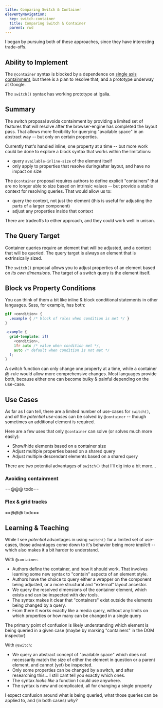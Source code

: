 ```yaml
---
title: Comparing Switch & Container
eleventyNavigation:
  key: switch-container
  title: Comparing Switch & Container
  parent: rwd
---
```


I began by pursuing both of these approaches,
since they have interesting trade-offs.

## Ability to Implement

The `@container` syntax is blocked
by a dependence on [single axis containment](/rwd/query/contain/),
but there is a plan to resolve that,
and a prototype underway at Google.

The `switch()` syntax has working prototype at Igalia.

## Summary

The switch proposal avoids containment
by providing a limited set of features
that will resolve after the browser-engine
has completed the layout pass.
That allows more flexibility for querying
"available space" in an abstract way --
but only on certain properties.

Currently that's handled inline,
one property at a time --
but more work could be done to explore
a block syntax that works within the limitations:

- query `available-inline-size` of the element itself
- only apply to properties that resolve during/after layout,
  and have no impact on size

The `@container` proposal
requires authors to define explicit "containers"
that are no longer able to size based on intrinsic values --
but provide a stable context for resolving queries.
That would allow us to:

- query the context, not just the element
  (this is useful for adjusting the parts of a larger component)
- adjust any properties inside that context

There are tradeoffs to either approach,
and they could work well in unison.

## The Query Target

Container queries require an element that will be adjusted,
and a context that will be queried.
The query target is always an element
that is extrinsically sized.

The `switch()` proposal allows you to
adjust properties of an element based on _its own dimensions_.
The target of a switch query is the element itself.

## Block vs Property Conditions

You can think of them a bit like
inline & block conditional statements
in other languages.
Sass, for example, has both:

```scss
@if <condition> {
  .example { /* block of rules when condition is met */ }
}

.example {
  grid-template: if(
    <condition>,
    1fr auto /* value when condition met */,
    auto /* default when condition is not met */
  );
}
```

A switch function can only change one property at a time,
while a container @-rule would allow more comprehensive changes.
Most languages provide both,
because either one can become bulky & painful
depending on the use-case.

## Use Cases

As far as I can tell,
there are a limited number of use-cases for `switch()`,
and _all the potential use-cases_ can be solved by `@container` --
though sometimes an additional element is required.

Here are a few uses that only `@container` can solve
(or solves much more easily):

- Show/hide elements based on a container size
- Adjust multiple properties based on a shared query
- Adjust multiple descendant elements based on a shared query

There are two potential advantages of `switch()`
that I'll dig into a bit more...

### Avoiding containment

==@@@ todo==

### Flex & grid tracks

==@@@ todo==

## Learning & Teaching

While I see _potential_ advantages
in using `switch()` for a limited set of use-cases,
those advantages come down to it's behavior
being more _implicit_ --
which also makes it a bit harder to understand.

With `@container`:
- Authors define the container, and how it should work.
  That involves learning some new syntax
  to "contain" aspects of an element style.
- Authors have the choice to query either a wrapper
  on the component being adjusted,
  or a more structural and "external" layout ancestor.
- We query the resolved dimensions of the container element,
  which exists and can be inspected with dev tools.
- The syntax makes it clear that "containers"
  exist outside the elements being changed by a query.
- From there it works exactly like a media query,
  without any limits on which properties or how many
  can be changed in a single query

The primary point of confusion is likely
understanding which element is being queried in a given case
(maybe by marking "containers" in the DOM inspector)

With `@switch`:
- We query an abstract concept of "available space"
  which does not necessarily match the size of either
  the element in question or a parent element,
  and cannot (yet) be inspected.
- Only some properties can be changed by a switch,
  and after researching this...
  I still cant tell you exactly which ones.
- The syntax _looks like_ a function I could use anywhere.
- The syntax is new and complicated,
  all for changing a single property

I expect confusion around what is being queried,
what those queries can be applied to,
and (in both cases) _why_?
